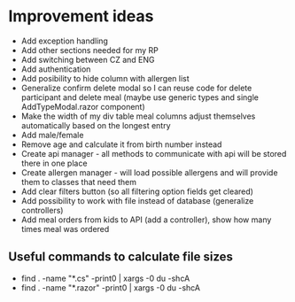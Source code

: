 # Improvement ideas

- Add exception handling
- Add other sections needed for my RP
- Add switching between CZ and ENG
- Add authentication
- Add posibility to hide column with allergen list
- Generalize confirm delete modal so I can reuse code for delete participant and delete meal (maybe use generic types and single AddTypeModal.razor component)
- Make the width of my div table meal columns adjust themselves automatically based on the longest entry
- Add male/female 
- Remove age and calculate it from birth number instead
- Create api manager - all methods to communicate with api will be stored there in one place
- Create allergen manager - will load possible allergens and will provide them to classes that need them
- Add clear filters button (so all filtering option fields get cleared)
- Add possibility to work with file instead of database (generalize controllers)
- Add meal orders from kids to API (add a controller), show how many times meal was ordered

## Useful commands to calculate file sizes
- find . -name "*.cs" -print0 | xargs -0 du -shcA
- find . -name "*.razor" -print0 | xargs -0 du -shcA